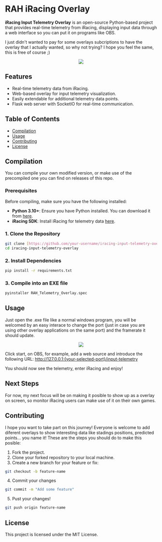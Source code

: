 # **RAH iRacing Overlay**

**iRacing Input Telemetry Overlay** is an open-source Python-based project that provides real-time telemetry from iRacing, displaying input data through a web interface so you can put it on programs like OBS.

I just didn't wanted to pay for some overlays subcriptions to have the overlay that I actually wanted, so why not trying? I hope you feel the same, this is free of course ;)

<p align="center">
  <img src=https://github.com/RaulArcos/iracing-input-telemetry-overlay/blob/main/images/input-telemetry-gif.gif>
</p>

## **Features**

- Real-time telemetry data from iRacing.
- Web-based overlay for input telemetry visualization.
- Easily extendable for additional telemetry data points.
- Flask web server with SocketIO for real-time communication.

## **Table of Contents**

- [Compilation](#compilation)
- [Usage](#usage)
- [Contributing](#contributing)
- [License](#license)

## **Compilation**

You can compile your own modified version, or make use of the precompiled one you can find on releases of this repo.

### **Prerequisites**

Before compiling, make sure you have the following installed:

- **Python 3.10+**: Ensure you have Python installed. You can download it from [here](https://www.python.org/downloads/).
- **iRacing SDK**: Install iRacing for telemetry data [here](https://github.com/kutu/pyirsdk.git).
  
### **1. Clone the Repository**

```bash
git clone [https://github.com/your-username/iracing-input-telemetry-overlay.git](https://github.com/RaulArcos/iracing-input-telemetry-overlay.git)
cd iracing-input-telemetry-overlay
```

### **2. Install Dependencies**

```bash
pip install -r requirements.txt
```

### **3. Compile into an EXE file**

```bash
pyinstaller RAH_Telemetry_Overlay.spec
```

## **Usage**

Just open the .exe file like a normal windows program, you will be welcomed by an easy interace to change the port (just in case you are using other overlay applications on the same port) and the framerate it should update.

<p align="center">
  <img src=https://github.com/user-attachments/assets/77a22083-824e-4408-a64e-4774321cbfa0>
</p>

Click start, on OBS, for example, add a web source and introduce the following URL: http://127.0.0.1:{your-selected-port}/input-telemetry

You should now see the telemetry, enter iRacing and enjoy!

## **Next Steps**

For now, my next focus will be on making it posible to show up as a overlay on screen, so monitor iRacing users can make use of it on their own games.

## **Contributing**

I hope you want to take part on this journey! Everyone is welcome to add diferent overlays to show interesting data like stadings positions, predicted points... you name it! These are the steps you should do to make this posible:

1. Fork the project.
2. Clone your forked repository to your local machine.
3. Create a new branch for your feature or fix:
 ```bash
git checkout -b feature-name
```
4. Commit your changes
```bash
git commit -m "Add some feature"
```
5. Pust your changes!
```bash
git push origin feature-name
```

## **License**
This project is licensed under the MIT License.
